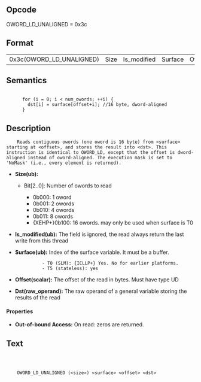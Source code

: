 <!---======================= begin_copyright_notice ============================

Copyright (C) 2020-2022 Intel Corporation

SPDX-License-Identifier: MIT

============================= end_copyright_notice ==========================-->

## Opcode

  OWORD_LD_UNALIGNED = 0x3c

## Format

| | | | | | |
| --- | --- | --- | --- | --- | --- |
| 0x3c(OWORD_LD_UNALIGNED) | Size | Is_modified | Surface | Offset | Dst |


## Semantics


```

      for (i = 0; i < num_owords; ++i) {
        dst[i] = surface[offset+i]; //16 byte, dword-aligned
      }
```

## Description





```
    Reads contiguous owords (one oword is 16 byte) from <surface> starting at <offset>, and stores the result into <dst>. This instruction is identical to OWORD_LD, except that the offset is dword-aligned instead of oword-aligned. The execution mask is set to 'NoMask' (i.e., every element is returned).
```


- **Size(ub):**

  - Bit[2..0]: Number of owords to read

    - 0b000:  1 oword
    - 0b001:  2 owords
    - 0b010:  4 owords
    - 0b011:  8 owords
    - {XEHP+}0b100:  16 owords. may only be used when surface is T0

- **Is_modified(ub):** The field is ignored, the read always return the last write from this thread


- **Surface(ub):** Index of the surface variable. It must be a buffer.

                - T0 (SLM): {ICLLP+} Yes. No for earlier platforms.
                - T5 (stateless): yes

- **Offset(scalar):** The offset of the read in bytes. Must have type UD


- **Dst(raw_operand):** The raw operand of a general variable storing the results of the read


#### Properties
- **Out-of-bound Access:** On read: zeros are returned.




## Text
```



    OWORD_LD_UNALIGNED (<size>) <surface> <offset> <dst>
```

